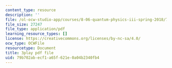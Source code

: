```yaml
---
content_type: resource
description: ''
file: /ol-ocw-studio-app/courses/8-06-quantum-physics-iii-spring-2018/79b702abecf1a65f621e0a04b2340fb4_83lPKkTfGlY.pdf
file_size: 27247
file_type: application/pdf
learning_resource_types: []
license: https://creativecommons.org/licenses/by-nc-sa/4.0/
ocw_type: OCWFile
resourcetype: Document
title: 3play pdf file
uid: 79b702ab-ecf1-a65f-621e-0a04b2340fb4
---
```

